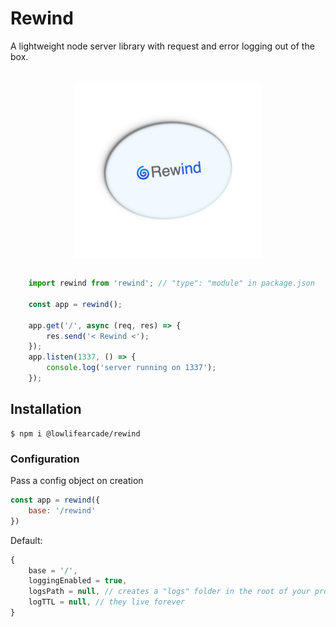 # Rewind

A lightweight node server library with request and error logging out of the box.

<br />
<div style="display:flex;justify-content:center;">
    <img src="rewind-logo.png" alt="drawing" width="300"/>
</div>
<br />

```js
    import rewind from 'rewind'; // "type": "module" in package.json

    const app = rewind();
    
    app.get('/', async (req, res) => {
        res.send('< Rewind <');
    });
    app.listen(1337, () => {
        console.log('server running on 1337');
    });
```

## Installation

```console
$ npm i @lowlifearcade/rewind
```

### Configuration

Pass a config object on creation

```js
const app = rewind({
    base: '/rewind'
})
```

Default:
```js
{ 
    base = '/', 
    loggingEnabled = true,
    logsPath = null, // creates a "logs" folder in the root of your project
    logTTL = null, // they live forever
}
```

